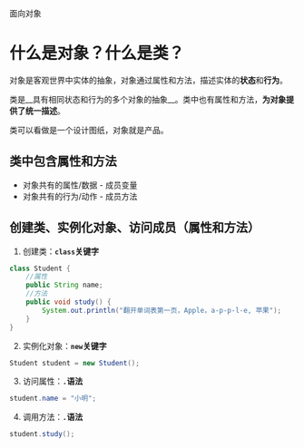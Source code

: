 面向对象

# 什么是对象？什么是类？

对象是客观世界中实体的抽象，对象通过属性和方法，描述实体的**状态**和**行为**。

类是__具有相同状态和行为的多个对象的抽象__。类中也有属性和方法，__为对象提供了统一描述__。

类可以看做是一个设计图纸，对象就是产品。


## 类中包含属性和方法
- 对象共有的属性/数据 - 成员变量
- 对象共有的行为/动作 - 成员方法


## 创建类、实例化对象、访问成员（属性和方法）
1. 创建类：__`class`关键字__
```java
class Student {
    //属性
    public String name;
    //方法
    public void study() {
        System.out.println("翻开单词表第一页，Apple，a-p-p-l-e, 苹果");          
    }
}
```

2. 实例化对象：__`new`关键字__
```java
Student student = new Student();
```

3. 访问属性：__`.`语法__
```java
student.name = "小明";
```

4. 调用方法：__`.`语法__
```java
student.study();
```